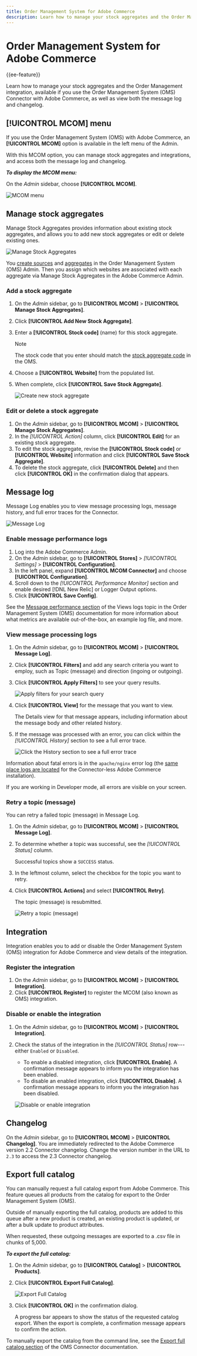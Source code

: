 ```yaml
---
title: Order Management System for Adobe Commerce
description: Learn how to manage your stock aggregates and the Order Management integration, available with the Order Management System (OMS) Connector.
---
```

# Order Management System for Adobe Commerce

{{ee-feature}}

Learn how to manage your stock aggregates and the Order Management integration, available if you use the Order Management System (OMS) Connector with Adobe Commerce, as well as view both the message log and changelog.

## [!UICONTROL MCOM] menu

If you use the Order Management System (OMS) with Adobe Commerce, an **[!UICONTROL MCOM]** option is available in the left menu of the Admin.

With this MCOM option, you can manage stock aggregates and integrations, and access both the message log and changelog.

**_To display the MCOM menu:_**

On the _Admin_ sidebar, choose **[!UICONTROL MCOM]**.

![MCOM menu](./assets/admin-menu-mcom-ee.png)<!-- zoom -->

## Manage stock aggregates

Manage Stock Aggregates provides information about existing stock aggregates, and allows you to add new stock aggregates or edit or delete existing ones.

![Manage Stock Aggregates](./assets/manage-stock-aggregates.png)<!-- zoom -->

You [create sources](https://omsdocs.magento.com/features-processes/stock-sourcing/inventory/) and [aggregates](https://omsdocs.magento.com/features-processes/stock-sourcing/inventory/#configure-stock-aggregates) in the Order Management System (OMS) Admin. Then you assign which websites are associated with each aggregate via Manage Stock Aggregates in the Adobe Commerce Admin.

### Add a stock aggregate

1. On the _Admin_ sidebar, go to **[!UICONTROL MCOM]** > **[!UICONTROL Manage Stock Aggregates]**.
1. Click **[!UICONTROL Add New Stock Aggregate]**.
1. Enter a **[!UICONTROL Stock code]** (name) for this stock aggregate.

   >[!NOTE]
   >
   >The stock code that you enter should match the [stock aggregate code](https://omsdocs.magento.com/features-processes/stock-sourcing/inventory/) in the OMS.

1. Choose a **[!UICONTROL Website]** from the populated list.
1. When complete, click **[!UICONTROL Save Stock Aggregate]**.

   ![Create new stock aggregate](./assets/manage-stock-aggregates-new.png)<!-- zoom -->

### Edit or delete a stock aggregate

1. On the _Admin_ sidebar, go to **[!UICONTROL MCOM]** > **[!UICONTROL Manage Stock Aggregates]**.
1. In the _[!UICONTROL Action]_ column, click **[!UICONTROL Edit]** for an existing stock aggregate.
1. To edit the stock aggregate, revise the **[!UICONTROL Stock code]** or **[!UICONTROL Website]** information and click **[!UICONTROL Save Stock Aggregate]**.
1. To delete the stock aggregate, click **[!UICONTROL Delete]** and then click **[!UICONTROL OK]** in the confirmation dialog that appears.

## Message log

Message Log enables you to view message processing logs, message history, and full error traces for the Connector.

![Message Log](./assets/message-log.png)<!-- zoom -->

### Enable message performance logs

1. Log into the Adobe Commerce Admin.
1. On the _Admin_ sidebar, go to **[!UICONTROL Stores]** > _[!UICONTROL Settings]_ > **[!UICONTROL Configuration]**.
1. In the left panel, expand **[!UICONTROL MCOM Connector]** and choose **[!UICONTROL Configuration]**.
1. Scroll down to the _[!UICONTROL Performance Monitor]_ section and enable desired [!DNL New Relic] or Logger Output options.
1. Click **[!UICONTROL Save Config]**.

See the [Message performance section](https://omsdocs.magento.com/integration/connector/view-logs/#message-performance) of the Views logs topic in the Order Management System (OMS) documentation for more information about what metrics are available out-of-the-box, an example log file, and more.

### View message processing logs

1. On the _Admin_ sidebar, go to **[!UICONTROL MCOM]** > **[!UICONTROL Message Log]**.
1. Click **[!UICONTROL Filters]** and add any search criteria you want to employ, such as Topic (message) and direction (ingoing or outgoing).
1. Click **[!UICONTROL Apply Filters]** to see your query results.

   ![Apply filters for your search query](./assets/message-log-filters.png)<!-- zoom -->

1. Click **[!UICONTROL View]** for the message that you want to view.

   The Details view for that message appears, including information about the message body and other related history.

1. If the message was processed with an error, you can click within the _[!UICONTROL History]_ section to see a full error trace.

   ![Click the History section to see a full error trace](./assets/message-log-trace.png)<!-- zoom -->

Information about fatal errors is in the `apache/nginx` error log (the [same place logs are located](https://devdocs.magento.com/cloud/project/log-locations.html#application-logs) for the Connector-less Adobe Commerce installation).

If you are working in Developer mode, all errors are visible on your screen.

### Retry a topic (message)

You can retry a failed topic (message) in Message Log.

1. On the _Admin_ sidebar, go to **[!UICONTROL MCOM]** > **[!UICONTROL Message Log]**.
1. To determine whether a topic was successful, see the _[!UICONTROL Status]_ column.

   Successful topics show a `SUCCESS` status.

1. In the leftmost column, select the checkbox for the topic you want to retry.
1. Click **[!UICONTROL Actions]** and select **[!UICONTROL Retry]**.

   The topic (message) is resubmitted.

   ![Retry a topic (message)](./assets/message-log-retry.png)<!-- zoom -->

## Integration

Integration enables you to add or disable the Order Management System (OMS) integration for Adobe Commerce and view details of the integration.

### Register the integration

1. On the _Admin_ sidebar, go to **[!UICONTROL MCOM]** > **[!UICONTROL Integration]**.
1. Click **[!UICONTROL Register]** to register the MCOM (also known as OMS) integration.

### Disable or enable the integration

1. On the _Admin_ sidebar, go to **[!UICONTROL MCOM]** > **[!UICONTROL Integration]**.
1. Check the status of the integration in the _[!UICONTROL Status]_ row---either `Enabled` or `Disabled`.
   * To enable a disabled integration, click **[!UICONTROL Enable]**. A confirmation message appears to inform you the integration has been enabled.
   * To disable an enabled integration, click **[!UICONTROL Disable]**. A confirmation message appears to inform you the integration has been disabled.

   ![Disable or enable integration](./assets/integration-enable-disable.png)<!-- zoom -->

## Changelog

On the _Admin_ sidebar, go to **[!UICONTROL MCOM]** > **[!UICONTROL Changelog]**. You are immediately redirected to the Adobe Commerce version 2.2 Connector changelog. Change the version number in the URL to `2.3` to access the 2.3 Connector changelog.

## Export full catalog

You can manually request a full catalog export from Adobe Commerce. This feature queues all products from the catalog for export to the Order Management System (OMS).

Outside of manually exporting the full catalog, products are added to this queue after a new product is created, an existing product is updated, or after a bulk update to product attributes.

When requested, these outgoing messages are exported to a .csv file in chunks of 5,000.

**_To export the full catalog:_**

1. On the _Admin_ sidebar, go to **[!UICONTROL Catalog]** > **[!UICONTROL Products]**.
1. Click **[!UICONTROL Export Full Catalog]**.

   ![Export Full Catalog](./assets/products-export-full.png)<!-- zoom -->

1. Click **[!UICONTROL OK]** in the confirmation dialog.

   A progress bar appears to show the status of the requested catalog export. When the export is complete, a confirmation message appears to confirm the action.

To manually export the catalog from the command line, see the [Export full catalog section](https://omsdocs.magento.com/integration/connector/setup-tutorial/#export-full-catalog) of the OMS Connector documentation.
